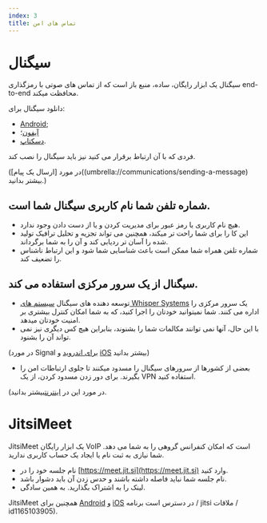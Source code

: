```yaml
---
index: 3
title: تماس های امن
---
```

# سیگنال

سیگنال یک ابزار رایگان، ساده، منبع باز است که از تماس های صوتی با رمزگذاری  end-to-end محافظت میکند.

دانلود سیگنال برای:

*   [Android](https://play.google.com/store/apps/details?id=org.thoughtcrime.securesms); 
*   [آیفون](https://itunes.apple.com/ie/app/signal-private-messenger/id874139669)؛
*   [دسکتاپ](https://signal.org/download/).

فردی که با آن ارتباط برقرار می کنید نیز باید سیگنال را نصب کند.

(در مورد [ارسال یک پیام]((umbrella://communications/sending-a-message) بیشتر بدانید.)

## شماره تلفن شما نام کاربری سیگنال شما است.

*   هیچ نام کاربری یا رمز عبور برای مدیریت کردن و یا از دست دادن وجود ندارد.
*   این کا را برای شما راحت تر میکند، همچنین می تواند تجزیه و تحلیل ترافیک تولید شده را آسان تر ردیابی کند و  آن را به شما برگرداند.
*   شماره تلفن همراه شما ممکن است باعث شناسایی شما شود و این ارتباط ناشناس را تضعیف کند.

## سیگنال از یک سرور مرکزی استفاده می کند.

*   توسعه دهنده های سیگنال [سیستم های Whisper Systems](https://signal.org/about/) یک سرور مرکزی را اداره می کنند. شما نمیتوانید خودتان را اجرا کنید، که به شما امکان کنترل بیشتری بر امنیت خودتان میدهد.
*   با این حال، آنها نمی توانند مکالمات شما را بشنوند، بنابراین هیچ کس دیگری نیز نمی تواند آن را بشنود.

(در مورد Signal [برای اندروید](umbrella://tools/messaging/s_signal-for-android.md) و [iOS](umbrella://tools/messaging/s_signal-for-ios.md) بیشتر بدانید)

* بعضی از کشورها از سرورهای سیگنال را مسدود میکنند تا جلوی ارتباطات امن را بگیرند. برای دور زدن مسدود کردن، از یک VPN استفاده کنید.

(در مورد این در [اینترنت](umbrella://communications/the-internet/beginner)بیشتر بدانید.

# JitsiMeet

JitsiMeet یک ابزار رایگان VoIP است که امکان کنفرانس گروهی را به شما می دهد. شما نیازی به ثبت نام یا ایجاد یک حساب کاربری ندارید.

*   نام جلسه خود را در [https://meet.jit.si](https://meet.jit.si) وارد کنید.
*   نام جلسه شما نباید فاصله داشته باشند و حدس زدن آن باید دشوار باشد.
*   لینک را به اشتراک بگذارید. به همین سادگی.

JitsiMeet همچنین برای [Android](https://play.google.com/store/apps/details؟id=org.jitsi.meet) و [iOS](https://itunes.apple.com/us/) در دسترس است برنامه / jitsi ملاقات / id1165103905).
